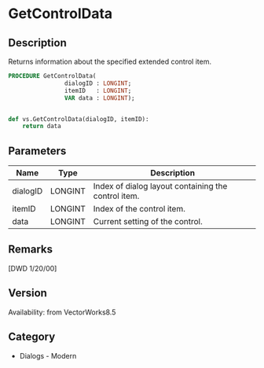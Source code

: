 # GetControlData

## Description
Returns information about the specified extended control item.

```pascal
PROCEDURE GetControlData(
				dialogID : LONGINT;
				itemID   : LONGINT;
				VAR data : LONGINT);
```

```python

def vs.GetControlData(dialogID, itemID):
    return data
```

## Parameters
|Name|Type|Description|
|---|---|---|
|dialogID|LONGINT|Index of dialog layout containing the control item.|
|itemID|LONGINT|Index of the control item.|
|data|LONGINT|Current setting of the control.|

## Remarks
[DWD 1/20/00]

## Version
Availability: from VectorWorks8.5
## Category
* Dialogs - Modern

